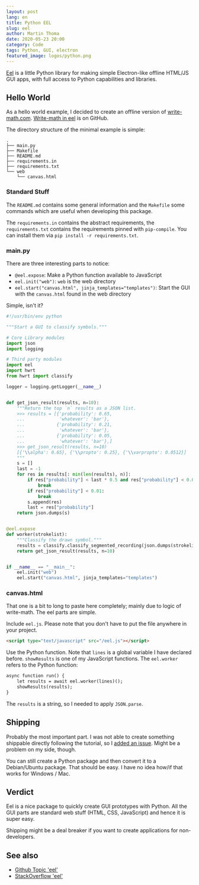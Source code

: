 ```yaml
---
layout: post
lang: en
title: Python EEL
slug: eel
author: Martin Thoma
date: 2020-05-23 20:00
category: Code
tags: Python, GUI, electron
featured_image: logos/python.png
---
```

[Eel](https://pypi.org/project/Eel/) is a little Python library for making
simple Electron-like offline HTML/JS GUI apps, with full access to Python
capabilities and libraries.

## Hello World

As a hello world example, I decided to create an offline version of [write-math.com](http://write-math.com/).
[Write-math in eel](https://github.com/MartinThoma/write-math-eel) is on GitHub.

The directory structure of the minimal example is simple:

```plain
.
├── main.py
├── Makefile
├── README.md
├── requirements.in
├── requirements.txt
└── web
    └── canvas.html
```

### Standard Stuff

The `README.md` contains some general information and the `Makefile` some
commands which are useful when developing this package.

The `requirements.in` contains the abstract requirements, the
`requirements.txt` contains the requirements pinned with `pip-compile`. You
can install them via `pip install -r requirements.txt`.


### main.py

There are three interesting parts to notice:

* `@eel.expose`: Make a Python function available to JavaScript
* `eel.init("web")`: `web` is the web directory
* `eel.start("canvas.html", jinja_templates="templates")`: Start the GUI with
  the `canvas.html` found in the web directory

Simple, isn't it?


```python
#!/usr/bin/env python

"""Start a GUI to classify symbols."""

# Core Library modules
import json
import logging

# Third party modules
import eel
import hwrt
from hwrt import classify

logger = logging.getLogger(__name__)


def get_json_result(results, n=10):
    """Return the top `n` results as a JSON list.
    >>> results = [{'probability': 0.65,
    ...             'whatever': 'bar'},
    ...            {'probability': 0.21,
    ...             'whatever': 'bar'},
    ...            {'probability': 0.05,
    ...             'whatever': 'bar'},]
    >>> get_json_result(results, n=10)
    [{'\\alpha': 0.65}, {'\\propto': 0.25}, {'\\varpropto': 0.0512}]
    """
    s = []
    last = -1
    for res in results[: min(len(results), n)]:
        if res["probability"] < last * 0.5 and res["probability"] < 0.05:
            break
        if res["probability"] < 0.01:
            break
        s.append(res)
        last = res["probability"]
    return json.dumps(s)


@eel.expose
def worker(strokelist):
    """Classify the drawn symbol."""
    results = classify.classify_segmented_recording(json.dumps(strokelist))
    return get_json_result(results, n=10)


if __name__ == "__main__":
    eel.init("web")
    eel.start("canvas.html", jinja_templates="templates")
```

### canvas.html

That one is a bit to long to paste here completely; mainly due to logic of write-math.
The eel parts are simple.

Include `eel.js`. Please note that you don't have to put the file anywhere in
your project.

```html
<script type="text/javascript" src="/eel.js"></script>
```

Use the Python function. Note that `lines` is a global variable I have declared
before. `showResults` is one of my JavaScript functions. The `eel.worker`
refers to the Python function:

```html
async function run() {
    let results = await eel.worker(lines)();
    showResults(results);
}
```

The `results` is a string, so I needed to apply `JSON.parse`.


## Shipping

Probably the most important part. I was not able to create something shippable
directly following the tutorial, so I [added an issue](https://github.com/samuelhwilliams/Eel/issues/298).
Might be a problem on my side, though.

You can still create a Python package and then convert it to a Debian/Ubuntu
package. That should be easy. I have no idea how/if that works for Windows /
Mac.


## Verdict

Eel is a nice package to quickly create GUI prototypes with Python. All the
GUI parts are standard web stuff (HTML, CSS, JavaScript) and hence it is super
easy.

Shipping might be a deal breaker if you want to create applications for
non-developers.


## See also

* [Github Topic 'eel'](https://github.com/topics/eel)
* [StackOverflow 'eel'](https://stackoverflow.com/questions/tagged/eel?tab=Votes)
